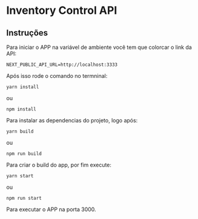# Inventory Control API

## Instruções

Para iniciar o APP na variável de ambiente você tem que colorcar o link da API:

```
NEXT_PUBLIC_API_URL=http://localhost:3333
```

Após isso rode o comando no termninal:

```
yarn install
```

ou

```
npm install
```

Para instalar as dependencias do projeto, logo após:

```
yarn build
```

ou

```
npm run build
```

Para criar o build do app, por fim execute:

```
yarn start
```

ou

```
npm run start
```

Para executar o APP na porta 3000.
